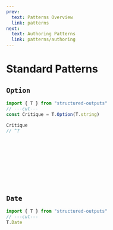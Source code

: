 ```yaml
---
prev:
  text: Patterns Overview
  link: patterns
next:
  text: Authoring Patterns
  link: patterns/authoring
---
```


# Standard Patterns

## `Option`

```ts twoslash
import { T } from "structured-outputs"
// ---cut---
const Critique = T.Option(T.string)

Critique
// ^?
```

<br />
<br />
<br />
<br />
<br />
<br />
<br />

## `Date`

```ts twoslash
import { T } from "structured-outputs"
// ---cut---
T.Date
```

